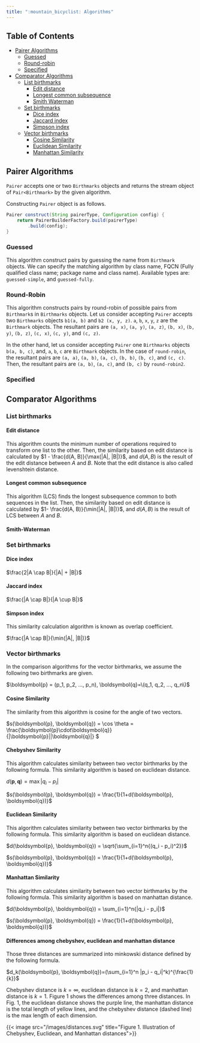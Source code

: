 ```yaml
---
title: ":mountain_bicyclist: Algorithms"
---
```


## Table of Contents

* [Pairer Algorithms](#pairer-algorithms)
  * [Guessed](#guessed)
  * [Round-robin](#round-robin)
  * [Specified](#specified)
* [Comparator Algorithms](#comparator-algorithms)
  * [List birthmarks](#list-birthmarks)
    * [Edit distance](#edit-distance)
    * [Longest common subsequence](#longest-common-subsequence)
    * [Smith Waterman](#smith-waterman)
  * [Set birthmarks](#set-birthmarks)
    * [Dice index](#dice-index)
    * [Jaccard index](#jaccard-index)
    * [Simpson index](#simpson-index)
  * [Vector birthmarks](#vector-birthmarks)
    * [Cosine Similarity](#cosine-similarity)
    * [Euclidean Similarity](#euclidean-similarity)
    * [Manhattan Similarity](#manhattan-similarity)

## Pairer Algorithms

`Pairer` accepts one or two `Birthmarks` objects and returns the stream object of `Pair<Birthmark>` by the given algorithm.

Constructing `Pairer` object is as follows.

```groovy
Pairer construct(String pairerType, Configuration config) {
    return PairerBuilderFactory.build(pairerType)
        .build(config);
}
```

### Guessed

This algorithm construct pairs by guessing the name from `Birthmark` objects.
We can specify the matching algorithm by class name, FQCN (Fully qualified class name; package name and class name).
Available types are: `guessed-simple`, and `guessed-fully`. 

### Round-Robin

This algorithm constructs pairs by round-robin of possible pairs from `Birthmark`s in `Birthmarks` objects.
Let us consider accepting `Pairer` accepts two `Birthmarks` objects `b1(a, b)` and `b2 (x, y, z)`.
`a`, `b`, `x`, `y`, `z` are the `Birthmark` objects.
The resultant pairs are `(a, x)`, `(a, y)`, `(a, z)`, `(b, x)`, `(b, y)`, `(b, z)`, `(c, x)`, `(c, y)`, and `(c, z)`.

In the other hand, let us consider accepting `Pairer` one `Birthmarks` objects `b(a, b, c)`,
and, `a`, `b`, `c` are `Birthmark` objects.
In the case of `round-robin`, the resultant pairs are `(a, a)`, `(a, b)`, `(a, c)`, `(b, b)`, `(b, c)`, and `(c, c)`.
Then, the resultant pairs are `(a, b)`, `(a, c)`, and `(b, c)` by `round-robin2`.


### Specified

## Comparator Algorithms

### List birthmarks

#### Edit distance

This algorithm counts the minimum number of operations required to transform one list to the other.
Then, the similarity based on edit distance is calculated by $1 - \frac{d(A, B)}{\max(|A|, |B|)}$, and
$d(A, B)$ is the result of the edit distance between $A$ and $B$. 
Note that the edit distance is also called levenshtein distance.

#### Longest common subsequence

This algorithm (LCS) finds the longest subsequence common to both sequences in the list.
Then, the similarity based on edit distance is calculated by $1- \frac{d(A, B)}{\min(|A|, |B|)}$, and
$d(A, B)$ is the result of LCS between $A$ and $B$.

#### Smith-Waterman



### Set birthmarks

#### Dice index

$\frac{2|A \cap B|}{|A| + |B|}$

#### Jaccard index

$\frac{|A \cap B|}{|A \cup B|}$

#### Simpson index

This similarity calculation algorithm is known as overlap coefficient. 

$\frac{|A \cap B|}{\min(|A|, |B|)}$

### Vector birthmarks

In the comparison algorithms for the vector birthmarks, 
we assume the following two birthmarks are given.

$\boldsymbol{p} = (p_1, p_2, ..., p_n), \boldsymbol{q}=\(q_1, q_2, ..., q_n\)$

#### Cosine Similarity

The similarity from this algorithm is cosine for the angle of two vectors. 

$s(\boldsymbol{p}, \boldsymbol{q}) = \cos \theta = \frac{\boldsymbol{p}\cdot\boldsymbol{q}}{|\boldsymbol{p}||\boldsymbol{q}|} $

#### Chebyshev Similarity

This algorithm calculates similarity between two vector birthmarks by the following formula.
This similarity algorithm is based on euclidean distance.

$d(\boldsymbol{p}, \boldsymbol{q}) = \max{|q_i - p_i|}$

$s(\boldsymbol{p}, \boldsymbol{q}) = \frac{1}{1+d(\boldsymbol{p}, \boldsymbol{q})}$

#### Euclidean Similarity

This algorithm calculates similarity between two vector birthmarks by the following formula.
This similarity algorithm is based on euclidean distance.

$d(\boldsymbol{p}, \boldsymbol{q}) = \sqrt{\sum_{i=1}^n{(q_i - p_i)^2}}$

$s(\boldsymbol{p}, \boldsymbol{q}) = \frac{1}{1+d(\boldsymbol{p}, \boldsymbol{q})}$

#### Manhattan Similarity

This algorithm calculates similarity between two vector birthmarks by the following formula.
This similarity algorithm is based on manhattan distance.

$d(\boldsymbol{p}, \boldsymbol{q}) = \sum_{i=1}^n{|q_i - p_i|}$

$s(\boldsymbol{p}, \boldsymbol{q}) = \frac{1}{1+d(\boldsymbol{p}, \boldsymbol{q})}$

#### Differences among chebyshev, euclidean and manhattan distance

Those three distances are summarized into minkowski distance defined by the following formula.

$d_k(\boldsymbol{p}, \boldsymbol{q})=(\sum_{i=1}^n |p_i - q_i|^k)^{\frac{1}{k}}$

Chebyshev distance is $k=\infty$, euclidean distance is $k=2$, and manhattan distance is $k=1$.
Figure 1 shows the differences among three distances.
In Fig. 1, the euclidean distance shows the purple line, the manhattan distance is the total length of yellow lines,
and the chebyshev distance (dashed line) is the max length of each dimension.

{{< image src="/images/distances.svg" title="Figure 1. Illustration of Chebyshev, Euclidean, and Manhattan distances">}}

